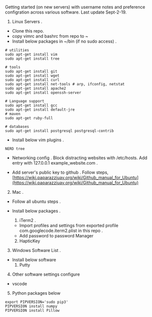 
Getting started (on new servers) with username notes and preference configration across various software. Last update Sept-2-19.

1. Linux Servers . 
- Clone this repo.  
 - copy vimrc and bashrc from repo to ~   
- Install below packages in ~/bin (if no sudo access) . 
```
# utilities
sudo apt-get install vim
sudo apt-get install tree

# tools
sudo apt-get install git
sudo apt-get install wget
sudo apt-get install curl
sudo apt-get install net-tools # arp, ifconfig, netstat
sudo apt-get install apache2
sudo apt-get install openssh-server

# Language support
sudo apt-get install gcc
sudo apt-get install default-jre
# maven
sudo apt-get ruby-full

# databases
sudo apt-get install postgresql postgresql-contrib
```

- Install below vim plugins . 

```
NERD tree
```

- Networking config . 
Block distracting websites with /etc/hosts. Add entry with 127.0.0.1 example_website.com . 

- Add server's public key to github . 
 Follow steps, [https://wiki.paparazziuav.org/wiki/Github_manual_for_Ubuntu](https://wiki.paparazziuav.org/wiki/Github_manual_for_Ubuntu)


2. Mac . 
- Follow all ubuntu steps . 
- Install below packages . 
  1. iTerm2 . 
    - Import profiles and settings from exported profile com.googlecode.iterm2.plist in this repo . 
    - Add password to password Manager
    
  2. HapticKey

3. Windows Software List . 
- Install below software
  1. Putty

4. Other software settings configure
- vscode 

5. Python packages below
```
export PIPVERSION='sudo pip3'
PIPVERSION install numpy
PIPVERSION install Pillow
```

